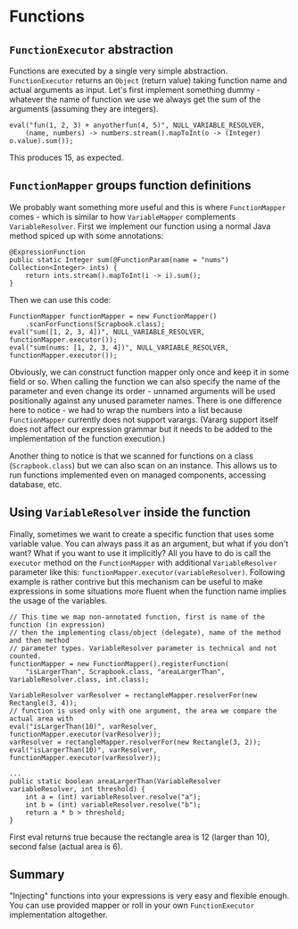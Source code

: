 # Functions

## `FunctionExecutor` abstraction

Functions are executed by a single very simple abstraction.
`FunctionExecutor` returns an `Object` (return value) taking function name and actual
arguments as input. Let's first implement something dummy - whatever the name of function we use
we always get the sum of the arguments (assuming they are integers).
```
eval("fun(1, 2, 3) + anyotherfun(4, 5)", NULL_VARIABLE_RESOLVER,
	(name, numbers) -> numbers.stream().mapToInt(o -> (Integer) o.value).sum());
```
This produces 15, as expected.

## `FunctionMapper` groups function definitions

We probably want something more useful and this is where `FunctionMapper` comes - which is similar
to how `VariableMapper` complements `VariableResolver`. First we implement our function using
a normal Java method spiced up with some annotations:
```
@ExpressionFunction
public static Integer sum(@FunctionParam(name = "nums") Collection<Integer> ints) {
	return ints.stream().mapToInt(i -> i).sum();
}
```

Then we can use this code:
```
FunctionMapper functionMapper = new FunctionMapper()
	.scanForFunctions(Scrapbook.class);
eval("sum([1, 2, 3, 4])", NULL_VARIABLE_RESOLVER, functionMapper.executor());
eval("sum(nums: [1, 2, 3, 4])", NULL_VARIABLE_RESOLVER, functionMapper.executor());
```
Obviously, we can construct function mapper only once and keep it in some field or so. When calling
the function we can also specify the name of the parameter and even change its order - unnamed
arguments will be used positionally against any unused parameter names. There is one difference
here to notice - we had to wrap the numbers into a list because `FunctionMapper` currently does not
support varargs. (Vararg support itself does not affect our expression grammar but it needs to
be added to the implementation of the function execution.)

Another thing to notice is that we scanned for functions on a class (`Scrapbook.class`)
but we can also scan on an instance. This allows us to run functions implemented even on managed
components, accessing database, etc.

## Using `VariableResolver` inside the function

Finally, sometimes we want to create a specific function that uses some variable value. You can
always pass it as an argument, but what if you don't want? What if you want to use it implicitly?
All you have to do is call the `executor` method on the `FunctionMapper` with additional
`VariableResolver` parameter like this: `functionMapper.executor(variableResolver)`.
Following example is rather contrive but this mechanism can be useful to make expressions in some
situations more fluent when the function name implies the usage of the variables.
```
// This time we map non-annotated function, first is name of the function (in expression)
// then the implementing class/object (delegate), name of the method and then method
// parameter types. VariableResolver parameter is technical and not counted.
functionMapper = new FunctionMapper().registerFunction(
	"isLargerThan", Scrapbook.class, "areaLargerThan", VariableResolver.class, int.class);

VariableResolver varResolver = rectangleMapper.resolverFor(new Rectangle(3, 4));
// function is used only with one argument, the area we compare the actual area with
eval("isLargerThan(10)", varResolver, functionMapper.executor(varResolver));
varResolver = rectangleMapper.resolverFor(new Rectangle(3, 2));
eval("isLargerThan(10)", varResolver, functionMapper.executor(varResolver));

...
public static boolean areaLargerThan(VariableResolver variableResolver, int threshold) {
	int a = (int) variableResolver.resolve("a");
	int b = (int) variableResolver.resolve("b");
	return a * b > threshold;
}
```

First eval returns true because the rectangle area is 12 (larger than 10), second false (actual
area is 6).

## Summary

"Injecting" functions into your expressions is very easy and flexible
enough. You can use provided mapper or roll in your own `FunctionExecutor` implementation
altogether.